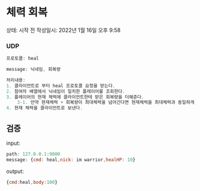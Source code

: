 # 체력 회복

상태: 시작 전
작성일시: 2022년 1월 16일 오후 9:58

### UDP

```jsx
프로토콜: heal

message: 닉네임, 회복량

처리내용:
1. 클라이언트로 부터 heal 프로토콜 요청을 받는다.
2. 참여자 배열에서 닉네임이 일치한 플레이어를 조회한다.
3. 플레이어의 현재 체력에 클라이언트한테 받은 회복량을 더해준다.
	3-1. 만약 현재체력 + 회복량이 최대체력을 넘어간다면 현재체력을 최대체력과 동일하게 한다.
4. 현재 체력을 클라이언트로 보낸다.
```

## 검증

input:

```jsx
path: 127.0.0.1:9000
message: {cmd: heal,nick: im warrior,healHP: 10}
```

output: 

```jsx
{cmd:heal,body:100}
```